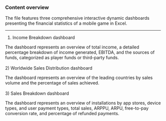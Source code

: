 ### Content overview

The file features three comprehensive interactive dynamic dashboards presenting the financial statistics of a mobile game in Excel. 

--------------------------------------
1) Income Breakdown dashboard

The dashboard represents an overview of total income, a detailed percentage breakdown of income generated, EBITDA, and the sources of funds, categorized as player funds or third-party funds.
<br>
<br>
2) Worldwide Sales Distribution dashboard

The dashboard represents an overview of the leading countries by sales volume and the percentage of sales achieved.
<br>
<br>
3) Sales Breakdown dashboard

The dashboard represents an overview of installations by app stores, device types, and user payment types, total sales, ARPPU, ARPU, free-to-pay conversion rate, and percentage of refunded payments.
